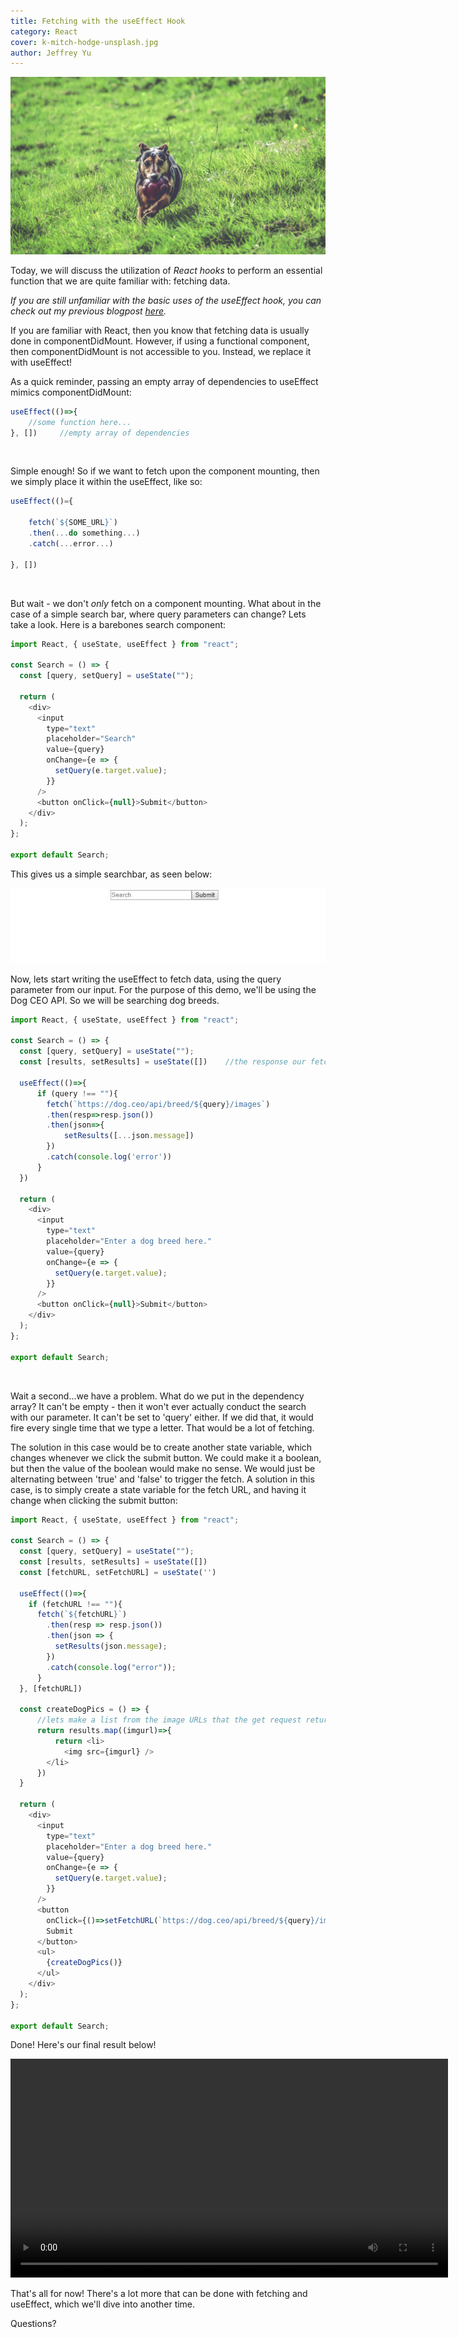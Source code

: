 ```yaml
---
title: Fetching with the useEffect Hook
category: React
cover: k-mitch-hodge-unsplash.jpg
author: Jeffrey Yu
---
```


![dog-with-ball](./k-mitch-hodge-unsplash.jpg "photo by @kmitchhodge on Unsplash.com")

Today, we will discuss the utilization of *React hooks* to perform an essential function that we are quite familiar with: fetching data.

_If you are still unfamiliar with the basic uses of the useEffect hook, you can check out my previous blogpost [here](https://jayewe.com/a-basic-introduction-to-react-hooks)._

If you are familiar with React, then you know that fetching data is usually done in componentDidMount. 
However, if using a functional component, then componentDidMount is not accessible to you.
Instead, we replace it with useEffect!

As a quick reminder, passing an empty array of dependencies to useEffect mimics componentDidMount:

```javascript
useEffect(()=>{
    //some function here...
}, [])     //empty array of dependencies
```

<br />

Simple enough! So if we want to fetch upon the component mounting, then we simply place it within the useEffect, like so:

```javascript
useEffect(()={

    fetch(`${SOME_URL}`)
    .then(...do something...)
    .catch(...error...)

}, [])
```

<br />

But wait - we don't _only_ fetch on a component mounting. 
What about in the case of a simple search bar, where query parameters can change?
Lets take a look. Here is a barebones search component:

```javascript
import React, { useState, useEffect } from "react";

const Search = () => {
  const [query, setQuery] = useState("");

  return (
    <div>
      <input
        type="text"
        placeholder="Search"
        value={query}
        onChange={e => {
          setQuery(e.target.value);
        }}
      />
      <button onClick={null}>Submit</button>
    </div>
  );
};

export default Search;
```

This gives us a simple searchbar, as seen below: 

![searchbar](./searchbar.jpg)

Now, lets start writing the useEffect to fetch data, using the query parameter from our input.
For the purpose of this demo, we'll be using the Dog CEO API. So we will be searching dog breeds.

```javascript
import React, { useState, useEffect } from "react";

const Search = () => {
  const [query, setQuery] = useState("");
  const [results, setResults] = useState([])    //the response our fetch will go here. 

  useEffect(()=>{
      if (query !== ""){
        fetch(`https://dog.ceo/api/breed/${query}/images`)
        .then(resp=>resp.json())
        .then(json=>{
            setResults([...json.message])
        })
        .catch(console.log('error'))
      }
  })

  return (
    <div>
      <input
        type="text"
        placeholder="Enter a dog breed here."
        value={query}
        onChange={e => {
          setQuery(e.target.value);
        }}
      />
      <button onClick={null}>Submit</button>
    </div>
  );
};

export default Search;
```

<br />

Wait a second...we have a problem. What do we put in the dependency array?
It can't be empty - then it won't ever actually conduct the search with our parameter.
It can't be set to 'query' either. If we did that, it would fire every single time that we type a letter.
That would be a lot of fetching. 

The solution in this case would be to create another state variable, which changes whenever we click the submit button.
We could make it a boolean, but then the value of the boolean would make no sense. We would just be alternating between 'true' and 'false' to trigger the fetch.
A solution in this case, is to simply create a state variable for the fetch URL, and having it change when clicking the submit button:

```javascript
import React, { useState, useEffect } from "react";

const Search = () => {
  const [query, setQuery] = useState("");
  const [results, setResults] = useState([])
  const [fetchURL, setFetchURL] = useState('')

  useEffect(()=>{
    if (fetchURL !== ""){
      fetch(`${fetchURL}`)
        .then(resp => resp.json())
        .then(json => {
          setResults(json.message);
        })
        .catch(console.log("error"));
      }
  }, [fetchURL])

  const createDogPics = () => { 
      //lets make a list from the image URLs that the get request returns
      return results.map((imgurl)=>{
          return <li>
            <img src={imgurl} />
        </li>
      })
  }

  return (
    <div>
      <input
        type="text"
        placeholder="Enter a dog breed here."
        value={query}
        onChange={e => {
          setQuery(e.target.value);
        }}
      />
      <button 
        onClick={()=>setFetchURL(`https://dog.ceo/api/breed/${query}/images`)}>
        Submit
      </button>
      <ul>
        {createDogPics()}
      </ul>
    </div>
  );
};

export default Search;
```

Done! Here's our final result below!

<video autoplay loop width='700px'>
    <source src="./completed_search.mp4">
</video>

<br />

That's all for now! There's a lot more that can be done with fetching and useEffect, which we'll dive into another time.

Questions?